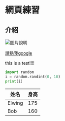 # 網頁練習

## 介紹

![圖片說明](https://www.google.com/images/branding/googlelogo/2x/googlelogo_color_92x30dp.png)

[請點我google](https://www.google.com)

this is a test!!!!


```python
import random
i = random.randint(0, 10)
print(i)
```
姓名 | 身高
-----|-----
Elwing | 175
Bob | 160
